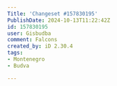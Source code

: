 ```yaml
---
Title: 'Changeset #157830195'
PublishDate: 2024-10-13T11:22:42Z
id: 157830195
user: Gisbudba
comment: Falcons
created_by: iD 2.30.4
tags:
- Montenegro
- Budva

---
```

